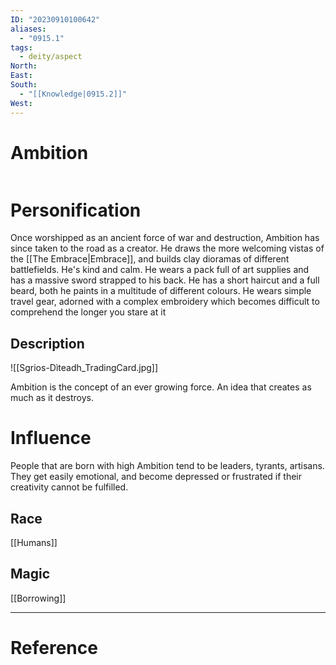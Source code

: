 ```yaml
---
ID: "20230910100642"
aliases:
  - "0915.1"
tags:
  - deity/aspect
North: 
East: 
South:
  - "[[Knowledge|0915.2]]"
West:
---
```

# Ambition

```toc
```

# Personification

Once worshipped as an ancient force of war and destruction, Ambition has since taken to the road as a creator. He draws the more welcoming vistas of the [[The Embrace|Embrace]], and builds clay dioramas of different battlefields. He's kind and calm. He wears a pack full of art supplies and has a massive sword strapped to his back. He has a short haircut and a full beard, both he paints in a multitude of different colours. He wears simple travel gear, adorned with a complex embroidery which becomes difficult to comprehend the longer you stare at it

## Description

![[Sgrios-Dìteadh_TradingCard.jpg]]

Ambition is the concept of an ever growing force. An idea that creates as much as it destroys.

# Influence

People that are born with high Ambition tend to be leaders, tyrants, artisans. They get easily emotional, and become depressed or frustrated if their creativity cannot be fulfilled.

## Race

[[Humans]]

## Magic

[[Borrowing]]

---

# Reference
